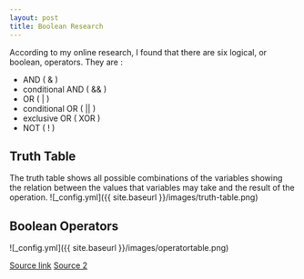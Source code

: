 ```yaml
---
layout: post
title: Boolean Research
---
```


According to my online research, 
I found that there are six logical, 
or boolean, operators. 
They are :
* AND ( & )
* conditional AND ( && )
* OR ( | )
* conditional OR ( || )
* exclusive OR ( XOR )
* NOT ( ! )

## Truth Table
 
The truth table shows all possible combinations of the 
variables showing the relation between the values that 
variables may take and the result of the operation.
![_config.yml]({{ site.baseurl }}/images/truth-table.png)

## Boolean Operators
![_config.yml]({{ site.baseurl }}/images/operatortable.png)

[Source link](https://introcs.cs.princeton.edu/java/71boolean/)
[Source 2](https://en.m.wikipedia.org/wiki/Truth_table)

